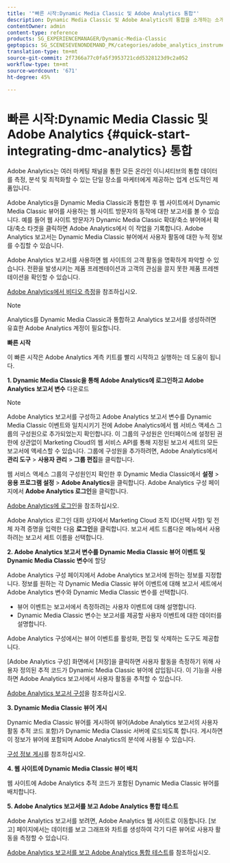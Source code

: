 ```yaml
---
title: '"빠른 시작:Dynamic Media Classic 및 Adobe Analytics 통합"'
description: Dynamic Media Classic 및 Adobe Analytics의 통합을 소개하는 소개 및 빠른 시작을 통해 신속하게 작업을 시작하고 실행할 수 있습니다.
contentOwner: admin
content-type: reference
products: SG_EXPERIENCEMANAGER/Dynamic-Media-Classic
geptopics: SG_SCENESEVENONDEMAND_PK/categories/adobe_analytics_instrumentation_kit
translation-type: tm+mt
source-git-commit: 2f7366a77c0fa5f3953721cdd5328123d9c2a052
workflow-type: tm+mt
source-wordcount: '671'
ht-degree: 45%

---
```



# 빠른 시작:Dynamic Media Classic 및 Adobe Analytics {#quick-start-integrating-dmc-analytics} 통합

Adobe Analytics는 여러 마케팅 채널을 통한 모든 온라인 이니셔티브의 통합 데이터를 측정, 분석 및 최적화할 수 있는 단일 장소를 마케터에게 제공하는 업계 선도적인 제품입니다.

Adobe Analytics을 Dynamic Media Classic과 통합한 후 웹 사이트에서 Dynamic Media Classic 뷰어를 사용하는 웹 사이트 방문자의 동작에 대한 보고서를 볼 수 있습니다. 예를 들어 웹 사이트 방문자가 Dynamic Media Classic 확대/축소 뷰어에서 확대/축소 타겟을 클릭하면 Adobe Analytics에서 이 작업을 기록합니다. Adobe Analytics 보고서는 Dynamic Media Classic 뷰어에서 사용자 활동에 대한 누적 정보를 수집할 수 있습니다.

Adobe Analytics 보고서를 사용하면 웹 사이트의 고객 활동을 명확하게 파악할 수 있습니다. 전환을 발생시키는 제품 프레젠테이션과 고객의 관심을 끌지 못한 제품 프레젠테이션을 확인할 수 있습니다.

[Adobe Analytics에서 비디오 측정](https://experienceleague.adobe.com/docs/media-analytics/using/media-overview.html)을 참조하십시오.

>[!NOTE]
>
>Analytics를 Dynamic Media Classic과 통합하고 Analytics 보고서를 생성하려면 유효한 Adobe Analytics 계정이 필요합니다.

**빠른 시작**

이 빠른 시작은 Adobe Analytics 계측 키트를 빨리 시작하고 실행하는 데 도움이 됩니다.

**1. Dynamic Media Classic을 통해 Adobe Analytics에 로그인하고 Adobe Analytics 보고서 변수** 다운로드

>[!NOTE]
>
>Adobe Analytics 보고서를 구성하고 Adobe Analytics 보고서 변수를 Dynamic Media Classic 이벤트와 일치시키기 전에 Adobe Analytics에서 웹 서비스 액세스 그룹의 구성원으로 추가되었는지 확인합니다. 이 그룹의 구성원은 인터페이스에 설정된 권한에 상관없이 Marketing Cloud의 웹 서비스 API를 통해 지정된 보고서 세트의 모든 보고서에 액세스할 수 있습니다. 그룹에 구성원을 추가하려면, Adobe Analytics에서 **관리 도구** > **사용자 관리** > **그룹 편집**&#x200B;을 클릭합니다.

웹 서비스 액세스 그룹의 구성원인지 확인한 후 Dynamic Media Classic에서 **설정** > **응용 프로그램 설정** > **Adobe Analytics**&#x200B;을 클릭합니다. Adobe Analytics 구성 페이지에서 **Adobe Analytics 로그인**&#x200B;을 클릭합니다.

[Adobe Analytics에 로그인](log-analytics.md#log_in_to_adobe_analytics)을 참조하십시오.

Adobe Analytics 로그인 대화 상자에서 Marketing Cloud 조직 ID(선택 사항) 및 전체 자격 증명을 입력한 다음 **로그인**&#x200B;을 클릭합니다. 보고서 세트 드롭다운 메뉴에서 사용하려는 보고서 세트 이름을 선택합니다.

**2. Adobe Analytics 보고서 변수를 Dynamic Media Classic 뷰어 이벤트 및 Dynamic Media Classic 변수**&#x200B;에 할당

Adobe Analytics 구성 페이지에서 Adobe Analytics 보고서에 원하는 정보를 지정합니다. 정보를 원하는 각 Dynamic Media Classic 뷰어 이벤트에 대해 보고서 세트에서 Adobe Analytics 변수와 Dynamic Media Classic 변수를 선택합니다.

* 뷰어 이벤트는 보고서에서 측정하려는 사용자 이벤트에 대해 설명합니다.
* Dynamic Media Classic 변수는 보고서를 제공할 사용자 이벤트에 대한 데이터를 설명합니다.

Adobe Analytics 구성에서는 뷰어 이벤트를 활성화, 편집 및 삭제하는 도구도 제공합니다.

[Adobe Analytics 구성] 화면에서 [저장]을 클릭하면 사용자 활동을 측정하기 위해 사용자 정의된 추적 코드가 Dynamic Media Classic 뷰어에 삽입됩니다. 이 기능을 사용하면 Adobe Analytics 보고서에서 사용자 활동을 추적할 수 있습니다.

[Adobe Analytics 보고서 구성](configuring-analytics-reports.md#configuring_adobe_analytics_reports)을 참조하십시오.

**3. Dynamic Media Classic 뷰어 게시**

Dynamic Media Classic 뷰어를 게시하여 뷰어(Adobe Analytics 보고서의 사용자 활동 추적 코드 포함)가 Dynamic Media Classic 서버에 로드되도록 합니다. 게시하면 이 정보가 뷰어에 포함되며 Adobe Analytics의 분석에 사용될 수 있습니다.

[구성 정보 게시](publishing-analytics-configuration-information.md#publishing_adobe_analytics_configuration_information)를 참조하십시오.

**4. 웹 사이트에 Dynamic Media Classic 뷰어 배치**

웹 사이트에 Adobe Analytics 추적 코드가 포함된 Dynamic Media Classic 뷰어를 배치합니다.

**5. Adobe Analytics 보고서를 보고 Adobe Analytics 통합 테스트**

Adobe Analytics 보고서를 보려면, Adobe Analytics 웹 사이트로 이동합니다. [보고] 페이지에서는 데이터를 보고 그래프와 차트를 생성하여 각기 다른 뷰어로 사용자 활동을 측정할 수 있습니다.

[Adobe Analytics 보고서를 보고 Adobe Analytics 통합 테스트](testing-integration-viewing-analytics-report.md#testing_the_integration_by_viewing_an_adobe_analytics_report)를 참조하십시오.
